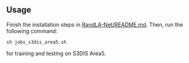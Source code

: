 ## Usage

Finish the installation steps in [RandLA-Net/README.md](https://github.com/QingyongHu/RandLA-Net/blob/master/README.md). Then, run the following command:

`sh jobs_s3dis_area5.sh` 

for training and testing on S3DIS Area5. 
